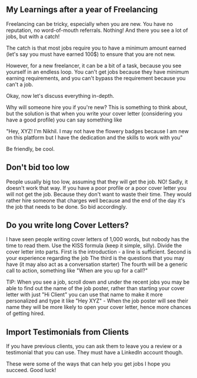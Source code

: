 ## My Learnings after a year of Freelancing

Freelancing can be tricky, especially when you are new. You have no reputation, no word-of-mouth referrals. Nothing! And there you see a lot of jobs, but with a catch! 

The catch is that most jobs require you to have a minimum amount earned (let's say you must have earned 100$) to ensure that you are not new. 

However, for a new freelancer, it can be a bit of a task, because you see yourself in an endless loop. You can't get jobs because they have minimum earning requirements, and you can't bypass the requirement because you can't a job. 

Okay, now let's discuss everything in-depth. 

Why will someone hire you if you're new? 
This is something to think about, but the solution is that when you write your cover letter (considering you have a good profile) you can say something like 

"Hey, XYZ! I'm Nikhil. I may not have the flowery badges because I am new on this platform but I have the dedication and the skills to work with you"

Be friendly, be cool. 
## Don't bid too low
People usually big too low, assuming that they will get the job. NO! Sadly, it doesn't work that way. If you have a poor profile or a poor cover letter you will not get the job. Because they don't want to waste their time. They would rather hire someone that charges well because and the end of the day it's the job that needs to be done. So bid accordingly. 
## Do you write long Cover Letters?
I have seen people writing cover letters of 1,000 words, but nobody has the time to read them. Use the KISS formula (keep it simple, silly). Divide the cover letter into parts. 
First is the introduction  - a line is sufficient. 
Second is your experience regarding the job
The third is the questions that you may have (it may also act as a conversation starter) 
The fourth will be a generic call to action, something like "When are you up for a call?"

TIP: When you see a job, scroll down and under the recent jobs you may be able to find out the name of the job poster, rather than starting your cover letter with just "Hi Client" you can use that name to make it more personalized and type it like "Hey XYZ" - When the job poster will see their name they will be more likely to open your cover letter, hence more chances of getting hired. 

## Import Testimonials from Clients
If you have previous clients, you can ask them to leave you a review or a testimonial that you can use. They must have a LinkedIn account though. 

These were some of the ways that can help you get jobs 
I hope you succeed. Good luck!